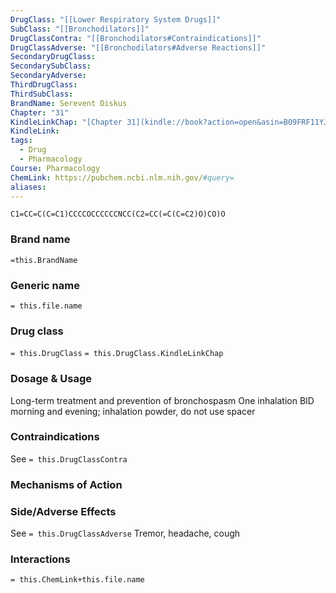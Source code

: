 ```yaml
---
DrugClass: "[[Lower Respiratory System Drugs]]"
SubClass: "[[Bronchodilators]]"
DrugClassContra: "[[Bronchodilators#Contraindications]]"
DrugClassAdverse: "[[Bronchodilators#Adverse Reactions]]"
SecondaryDrugClass: 
SecondarySubClass: 
SecondaryAdverse: 
ThirdDrugClass: 
ThirdSubClass: 
BrandName: Serevent Diskus
Chapter: "31"
KindleLinkChap: "[Chapter 31](kindle://book?action=open&asin=B09FRF11YJ&location=16553)"
KindleLink: 
tags:
  - Drug
  - Pharmacology
Course: Pharmacology
ChemLink: https://pubchem.ncbi.nlm.nih.gov/#query=
aliases:
---
```

```smiles
C1=CC=C(C=C1)CCCCOCCCCCCNCC(C2=CC(=C(C=C2)O)CO)O
```

### Brand name
`=this.BrandName`

### Generic name
`= this.file.name`

### Drug class 
`= this.DrugClass`
	`= this.DrugClass.KindleLinkChap`

### Dosage & Usage
 Long-term treatment and prevention of bronchospasm
One inhalation BID morning and evening; inhalation powder, do not use spacer

### Contraindications
See `= this.DrugClassContra`

### Mechanisms of Action

### Side/Adverse Effects
See `= this.DrugClassAdverse`
Tremor, headache, cough

### Interactions

`= this.ChemLink+this.file.name`

